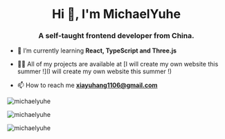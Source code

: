 <h1 align="center">Hi 👋, I'm MichaelYuhe</h1>
<h3 align="center">A self-taught frontend developer from China.</h3>

- 🌱 I’m currently learning **React, TypeScript and Three.js**

- 👨‍💻 All of my projects are available at [I will create my own website this summer !](I will create my own website this summer !)

- 📫 How to reach me **xiayuhang1106@gmail.com**


<p><img align="center" src="https://github-readme-stats.vercel.app/api/top-langs?username=michaelyuhe&show_icons=true&locale=en&layout=compact&hide=html" alt="michaelyuhe" /></p>

<p><img align="center" src="https://github-readme-stats.vercel.app/api?username=michaelyuhe&show_icons=true&locale=en&count_private=true" alt="michaelyuhe" /></p>

<p><img align="center" src="https://github-readme-streak-stats.herokuapp.com/?user=michaelyuhe&" alt="michaelyuhe" /></p>

